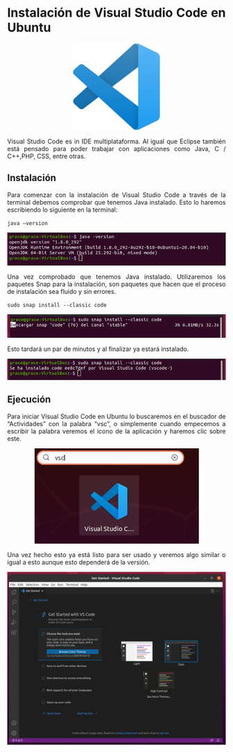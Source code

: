 <div align="justify">

# Instalación de Visual Studio Code en Ubuntu

<div align="center">
  <img src="images/logos/vsc-logo.png" width="200px">
</div>  

Visual Studio Code es in IDE multiplataforma. Al igual que Eclipse también está pensado para poder trabajar con aplicaciones como Java, C / C++,PHP, CSS, entre otras.

## Instalación

Para comenzar con la instalación de Visual Studio Code a través de la terminal debemos comprobar que tenemos Java instalado. Esto lo haremos escribiendo lo siguiente en la terminal:
```
java –version
```

<div align="center">
  <img src="images/screenshots/1.png">
</div> 

Una vez comprobado que tenemos Java instalado. Utilizaremos los paquetes Snap para la instalación, son paquetes que hacen que el proceso de instalación sea fluido y sin errores.
```
sudo snap install --classic code
```

<div align="center">
  <img src="images/screenshots/vsc2.png">
</div> 

Esto tardará un par de minutos y al finalizar ya estará instalado.

<div align="center">
  <img src="images/screenshots/vsc3.png">
</div> 

## Ejecución

Para iniciar Visual Studio Code en Ubuntu lo buscaremos en el buscador de “Actividades” con la palabra “vsc”, o simplemente cuando empecemos a escribir la palabra veremos el icono de la aplicación y haremos clic sobre este.

<div align="center">
  <img src="images/screenshots/vsc4.png">
</div> 

Una vez hecho esto ya está listo para ser usado y veremos algo similar o igual a esto aunque esto dependerá de la versión.

<div align="center">
  <img src="images/screenshots/vsc5.png">
</div> 

</div>  